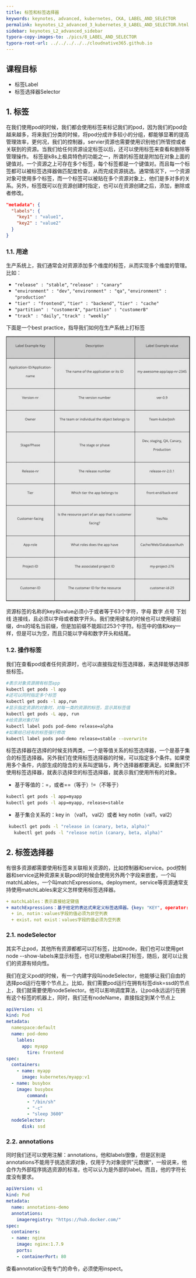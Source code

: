```yaml
---
title: 标签和标签选择器
keywords: keynotes, advanced, kubernetes, CKA, LABEL_AND_SELECTOR
permalink: keynotes_L2_advanced_3_kubernetes_8_LABEL_AND_SELECTOR.html
sidebar: keynotes_L2_advanced_sidebar
typora-copy-images-to: ./pics/8_LABEL_AND_SELECTOR
typora-root-url: ../../../../../cloudnative365.github.io
---
```


## 课程目标
- 标签Label
- 标签选择器Selector

## 1. 标签
在我们使用pod的时候，我们都会使用标签来标记我们的pod，因为我们的pod会越来越多，将来我们分类的时候，将pod分成许多较小的分组，都能够显著的提高管理效率，更何况，我们的控制器，servier资源也需要使用识别他们所管控或者关联到的资源。当我们给任何资源设定标签以后，还可以使用标签来查看和删除等管理操作。 标签是k8s上极具特色的功能之一，所谓的标签就是附加在对象上面的键值对。一个资源之上可存在多个标签，每个标签都是一个键值对。而且每一个标签都可以被标签选择器做匹配度检查，从而完成资源挑选。通常情况下，一个资源对象可使用多个标签，而一个标签可以被贴在多个资源对象上，他们是多对多的关系。另外，标签既可以在资源创建时指定，也可以在资源创建之后，添加，删除或者修改。

``` json
"metadata": {
  "labels": {
    "key1" : "value1",
    "key2" : "value2"
  }
}
```



### 1.1. 用途

生产系统上，我们通常会对资源添加多个维度的标签，从而实现多个维度的管理。比如：

- `"release" : "stable"`, `"release" : "canary"`
- `"environment" : "dev"`, `"environment" : "qa"`, `"environment" : "production"`
- `"tier" : "frontend"`, `"tier" : "backend"`, `"tier" : "cache"`
- `"partition" : "customerA"`, `"partition" : "customerB"`
- `"track" : "daily"`, `"track" : "weekly"`

下面是一个best practice，指导我们如何在生产系统上打标签

![file](/pages/keynotes/L2_advanced/3_kubernetes/pics/8_LABEL_AND_SELECTOR/2220a321c709574285f1301587484008.png)

资源标签的名称的key和value必须小于或者等于63个字符，字母 数字 点号 下划线 连接线，且必须以字母或者数字开头。我们使用键名的时候也可以使用键前缀，dns的域名当前缀，但是加前缀不能超过253个字符。标签中的值和key一样，但是可以为空，而且只能以字母和数字开头和结尾。

### 1.2. 操作标签

我们在查看pod或者任何资源时，也可以直接指定标签选择器，来选择能够选择那些标签。

 ``` bash
 #表示对象资源拥有标签app
 kubectl get pods -l app
 #还可以同时指定多个标签
 kubectl get pods -l app,run
 #显示指定资源的对象时，对每一类的资源的标签，显示其标签值
 kubectl get pods -L app, run
 #给资源对象打标
 kubectl label pods pod-demo release=alpha
 #如果给已经有的标签强行修改
 kubectl label pods pod-demo release=stable --overwrite
 ```

标签选择器在选择的时候支持两类，一个是等值关系的标签选择器，一个是基于集合的标签选择器。另外我们在使用标签选择器的时候，可以指定多个条件。如果使用多个条件，内部生成的隐含的关系叫逻辑与，两个选择器都要满足。如果我们不使用标签选择器，就表示选择空的标签选择器，就表示我们使用所有的对象。

+ 基于等值的：=，或者==（等于）!=（不等于）

 ``` bash
 kubectl get pods -l app=myapp
 kubectl get pods -l app=myapp, release=stable
 ```

+ 基于集合关系的：key in （val1， val2）或者 key notin（val1，val2）

 ``` bash
  kubectl get pods -l "release in (canary, beta, alpha)"
	kubectl get pods -l "release notin (canary, beta, alpha)"
 ```



## 2. 标签选择器

有很多资源都需要使用标签来关联相关资源的，比如控制器和service。pod控制器和service这种资源来关联pod的时候会使用另外两个字段来嵌套，一个叫matchLables，一个叫matchExpressions。deployment，service等资源通常支持使用matchLables来定义怎样使用标签选择器。

```yaml
+ matchLables：表示直接给定键值
+ matchExpressions：基于给定的表达式来定义标签选择器。{key: "KEY", operator: "POERATOR", values:[VAL1, VAL2, ...]}，这个表示把key和values做operator的比较，这种一般使用逻辑关系操作符，in，notin，exist，not exist
  + in, notin：values字段的值必须为非空列表
  + exist，not exist：values字段的值必须为空列表
```
### 2.1. nodeSelector

其实不止pod，其他所有资源都都可以打标签，比如node，我们也可以使用get node --show-labels来显示标签，也可以使用label来打标签，随后，就可以让我们的资源有倾向性。

我们在定义pod的时候，有一个内建字段叫nodeSelector，他能够让我们自由的选择pod运行在哪个节点上。比如，我们需要pod运行在拥有标签disk=ssd的节点上，我们就需要使用nodeSelector。他可以影响调度算法，让pod永远运行在拥有这个标签的机器上，同时，我们还有nodeName，直接指定到某个节点上
``` yaml
apiVersion: v1
kind: Pod
metadata:
  namespace:default
  name: pod-demo
	lables:
	  app: myapp
		tire: frontend
spec:
  containers:
	- name: myapp
	  image: kubernetes/myapp:v1
  - name: busybox
    image: busybox
		command:
		- "/bin/sh"
		- "-c"
		- "sleep 3600"
  nodeSelector:
	  disk: ssd
```

### 2.2. annotations

同时我们还可以使用注解：annotations，他和labels很像，但是区别是annotations不能用于挑选资源对象，仅用于为对象提供”元数据“，一般说来，他会作为外部程序挑选资源的标准，也可以认为是外部的label。而且，他的字符长度没有要求。

``` yaml
apiVersion: v1
kind: Pod
metadata:
  name: annotations-demo
  annotations:
    imageregistry: "https://hub.docker.com/"
spec:
  containers:
  - name: nginx
    image: nginx:1.7.9
    ports:
    - containerPort: 80
```

查看annotation没有专门的命令，必须使用inspect。